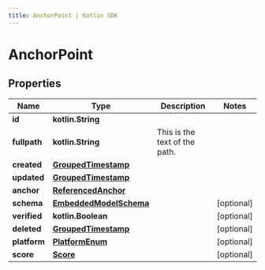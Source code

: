```yaml
---
title: AnchorPoint | Kotlin SDK
---
```




# AnchorPoint

## Properties
Name | Type | Description | Notes
------------ | ------------- | ------------- | -------------
**id** | **kotlin.String** |  | 
**fullpath** | **kotlin.String** | This is the text of the path. | 
**created** | [**GroupedTimestamp**](GroupedTimestamp) |  | 
**updated** | [**GroupedTimestamp**](GroupedTimestamp) |  | 
**anchor** | [**ReferencedAnchor**](ReferencedAnchor) |  | 
**schema** | [**EmbeddedModelSchema**](EmbeddedModelSchema) |  |  [optional]
**verified** | **kotlin.Boolean** |  |  [optional]
**deleted** | [**GroupedTimestamp**](GroupedTimestamp) |  |  [optional]
**platform** | [**PlatformEnum**](PlatformEnum) |  |  [optional]
**score** | [**Score**](Score) |  |  [optional]




